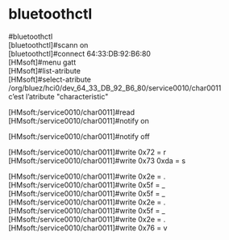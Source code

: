 # bluetoothctl

#bluetoothctl</br>
[bluetoothctl]#scann on </br>
[bluetoothctl]#connect 64:33:DB:92:B6:80</br>
[HMsoft]#menu gatt</br>
[HMsoft]#list-atribute</br>
[HMsoft]#select-atribute /org/bluez/hci0/dev_64_33_DB_92_B6_80/service0010/char0011</br>
c’est l’atribute "characteristic" </br>

[HMsoft:/service0010/char0011]#read</br>
[HMsoft:/service0010/char0011]#notify on</br>

[HMsoft:/service0010/char0011]#notify off</br>

[HMsoft:/service0010/char0011]#write 0x72            = r </br>
[HMsoft:/service0010/char0011]#write 0x73 0xda        = s</br>


[HMsoft:/service0010/char0011]#write  0x2e     = .</br>
[HMsoft:/service0010/char0011]#write  0x5f          = _</br>
[HMsoft:/service0010/char0011]#write  0x5f         = _</br>
[HMsoft:/service0010/char0011]#write  0x2e     = .</br>
[HMsoft:/service0010/char0011]#write  0x5f         = _</br>
[HMsoft:/service0010/char0011]#write  0x2e     = .</br>
[HMsoft:/service0010/char0011]#write  0x76         = v</br>
